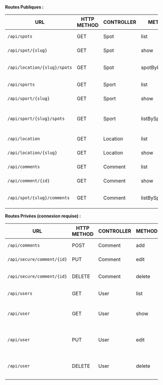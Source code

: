 **Routes Publiques :**

| URL | HTTP METHOD | CONTROLLER | METHOD | COMMENTS |
| --- | --- | --- | --- | --- |
| `/api/spots` | GET | Spot | list | Lister tous les spots |
| `/api/spot/{slug}` | GET | Spot | show | Accéder à un spot |
| `/api/location/{slug}/spots` | GET | Spot | spotByLocation | Lister tous les spots d’une ville |
| `/api/sports` | GET | Sport | list | Lister tous les sports |
| `/api/sport/{slug}` | GET | Sport | show | Accéder à un sport |
| `/api/sport/{slug}/spots` | GET | Sport | listBySport | Lister tous les spots en fonction du sport |
| `/api/location` | GET | Location | list |  Lister toutes les villes |
| `/api/location/{slug}` | GET | Location | show | Accéder à une ville |
| `/api/comments` | GET | Comment | list | Lister tous les commentaires |
| `/api/comment/{id}` | GET | Comment | show | Accéder à un commentaires |
| `/api/spot/{slug}/comments` | GET | Comment | listBySpot | Lister les commentaires d’un spot |

**Routes Privées (connexion requise) :**

| URL | HTTP METHOD | CONTROLLER | METHOD | COMMENTS |
| --- | --- | --- | --- | --- |
| `/api/comments` | POST | Comment | add | Ajouter un commentaire |
| `/api/secure/comment/{id}` | PUT | Comment | edit | Modifier un commentaire |
| `/api/secure/comment/{id}` | DELETE | Comment | delete | Supprimer un commentaire |
| `/api/users` | GET | User | list | Lister les utilisateurs |
| `/api/user` | GET | User | show | Consulter le profil de l'utilisateur connecté|
| `/api/user` | PUT | User | edit | Modification de l'utilisateur connecté |
| `/api/user` | DELETE | User | delete | Suppression de l'utilisateur connecté|
